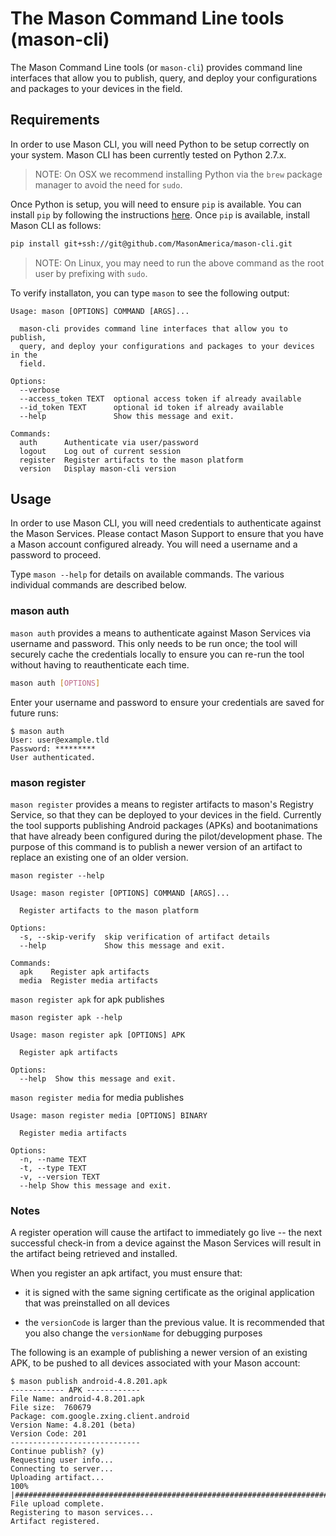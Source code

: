 # The Mason Command Line tools (mason-cli)

The Mason Command Line tools (or `mason-cli`) provides command line interfaces that allow you to publish, query, and deploy your configurations and packages to your devices in the field.

## Requirements

In order to use Mason CLI, you will need Python to be setup correctly on your system. Mason CLI has been currently tested on Python 2.7.x.

> NOTE: On OSX we recommend installing Python via the `brew` package manager to avoid the need for `sudo`.

Once Python is setup, you will need to ensure `pip` is available. You can install `pip` by following the instructions [here](https://pip.pypa.io/en/stable/installing/). Once `pip` is available, install Mason CLI as follows:

```bash
pip install git+ssh://git@github.com/MasonAmerica/mason-cli.git
```

> NOTE: On Linux, you may need to run the above command as the root user by prefixing with `sudo`.

To verify installaton, you can type `mason` to see the following output:

```
Usage: mason [OPTIONS] COMMAND [ARGS]...

  mason-cli provides command line interfaces that allow you to publish,
  query, and deploy your configurations and packages to your devices in the
  field.

Options:
  --verbose
  --access_token TEXT  optional access token if already available
  --id_token TEXT      optional id token if already available
  --help               Show this message and exit.

Commands:
  auth      Authenticate via user/password
  logout    Log out of current session
  register  Register artifacts to the mason platform
  version   Display mason-cli version
```

## Usage

In order to use Mason CLI, you will need credentials to authenticate against the Mason Services. Please contact Mason Support to ensure that you have a Mason account configured already. You will need a username and a password to proceed.

Type `mason --help` for details on available commands. The various individual commands are described below.

### mason auth

`mason auth` provides a means to authenticate against Mason Services via username and password. This only needs to be run once; the tool will securely cache the credentials locally to ensure you can re-run the tool without having to reauthenticate each time.

```sh
mason auth [OPTIONS]
```

Enter your username and password to ensure your credentials are saved for future runs:
```
$ mason auth
User: user@example.tld
Password: *********
User authenticated.
```

### mason register

`mason register` provides a means to register artifacts to mason's Registry Service, so that they can be deployed to your devices in the field. Currently the tool supports publishing Android packages (APKs) and bootanimations that have already been configured during the pilot/development phase. The purpose of this command is to publish a newer version of an artifact to replace an existing one of an older version.

```
mason register --help

Usage: mason register [OPTIONS] COMMAND [ARGS]...

  Register artifacts to the mason platform

Options:
  -s, --skip-verify  skip verification of artifact details
  --help             Show this message and exit.

Commands:
  apk    Register apk artifacts
  media  Register media artifacts
```

`mason register apk` for apk publishes

```
mason register apk --help

Usage: mason register apk [OPTIONS] APK

  Register apk artifacts

Options:
  --help  Show this message and exit.
```

`mason register media` for media publishes

```
Usage: mason register media [OPTIONS] BINARY

  Register media artifacts

Options:
  -n, --name TEXT
  -t, --type TEXT
  -v, --version TEXT
  --help Show this message and exit.
```

### Notes

A register operation will cause the artifact to immediately go live -- the next successful check-in from a device against the Mason Services will result in the artifact being retrieved and installed.

When you register an apk artifact, you must ensure that:

* it is signed with the same signing certificate as the original application that was preinstalled on all devices

* the `versionCode` is larger than the previous value. It is recommended that you also change the `versionName` for debugging purposes

The following is an example of publishing a newer version of an existing APK, to be pushed to all devices associated with your Mason account:
```
$ mason publish android-4.8.201.apk
------------ APK ------------
File Name: android-4.8.201.apk
File size:  760679
Package: com.google.zxing.client.android
Version Name: 4.8.201 (beta)
Version Code: 201
-----------------------------
Continue publish? (y)
Requesting user info...
Connecting to server...
Uploading artifact...
100% |#########################################################################|
File upload complete.
Registering to mason services...
Artifact registered.
```

